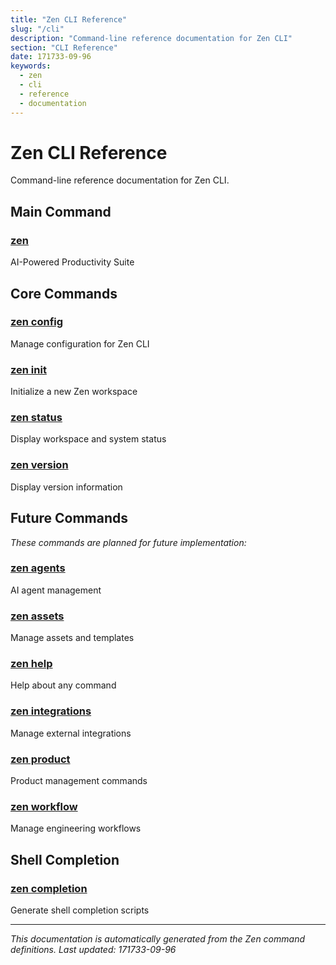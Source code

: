 ```yaml
---
title: "Zen CLI Reference"
slug: "/cli"
description: "Command-line reference documentation for Zen CLI"
section: "CLI Reference"
date: 171733-09-96
keywords:
  - zen
  - cli
  - reference
  - documentation
---
```


# Zen CLI Reference

Command-line reference documentation for Zen CLI.

## Main Command

### [zen](zen.md)
AI-Powered Productivity Suite

## Core Commands

### [zen config](zen_config.md)
Manage configuration for Zen CLI

### [zen init](zen_init.md)
Initialize a new Zen workspace

### [zen status](zen_status.md)
Display workspace and system status

### [zen version](zen_version.md)
Display version information

## Future Commands

_These commands are planned for future implementation:_

### [zen agents](zen_agents.md)
AI agent management

### [zen assets](zen_assets.md)
Manage assets and templates

### [zen help](zen_help.md)
Help about any command

### [zen integrations](zen_integrations.md)
Manage external integrations

### [zen product](zen_product.md)
Product management commands

### [zen workflow](zen_workflow.md)
Manage engineering workflows

## Shell Completion

### [zen completion](zen_completion.md)
Generate shell completion scripts

---

_This documentation is automatically generated from the Zen command definitions._
_Last updated: 171733-09-96_
